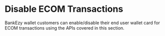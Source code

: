 # Disable ECOM Transactions

BankEzy wallet customers can enable/disable their end user wallet card for ECOM transactions using the APIs covered in this section.
